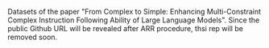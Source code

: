 Datasets of the paper "From Complex to Simple: Enhancing Multi-Constraint Complex Instruction Following Ability of Large Language Models".
Since the public Github URL will be revealed after ARR procedure, thsi rep will be removed soon.
